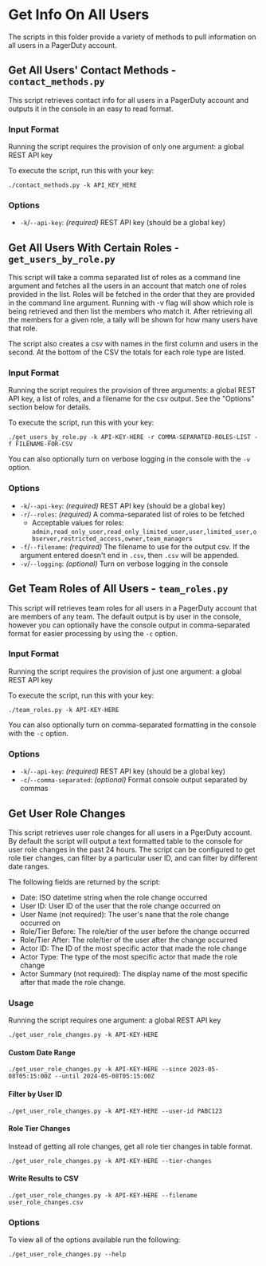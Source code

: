 # Get Info On All Users

The scripts in this folder provide a variety of methods to pull information on all users in a PagerDuty account.

## Get All Users' Contact Methods - `contact_methods.py`

This script retrieves contact info for all users in a PagerDuty account and outputs it in the console in an easy to read format.

### Input Format

Running the script requires the provision of only one argument: a global REST API key

To execute the script, run this with your key:

```
./contact_methods.py -k API_KEY_HERE
```

### Options

- `-k`/`--api-key`: _(required)_ REST API key (should be a global key)

## Get All Users With Certain Roles - `get_users_by_role.py`

This script will take a comma separated list of roles as a command line argument and fetches all the users in an account that match one of roles provided in the list. Roles will be fetched in the order that they are provided in the command line argument. Running with -v flag will show which role is being retrieved and then list the members who match it. After retrieving all the members for a given role, a tally will be shown for how many users have that role.

The script also creates a csv with names in the first column and users in the second. At the bottom of the CSV the totals for each role type are listed.

### Input Format

Running the script requires the provision of three arguments: a global REST API key, a list of roles, and a filename for the csv output. See the "Options" section below for details.

To execute the script, run this with your key:

```
./get_users_by_role.py -k API-KEY-HERE -r COMMA-SEPARATED-ROLES-LIST -f FILENAME-FOR-CSV
```

You can also optionally turn on verbose logging in the console with the `-v` option.

### Options

- `-k`/`--api-key`: _(required)_ REST API key (should be a global key)
- `-r`/`--roles`: _(required)_ A comma-separated list of roles to be fetched
    - Acceptable values for roles: `admin,read_only_user,read_only_limited_user,user,limited_user,observer,restricted_access,owner,team_managers`
- `-f`/`--filename`: _(required)_ The filename to use for the output csv. If the argument entered doesn't end in `.csv`, then `.csv` will be appended.
- `-v`/`--logging`: _(optional)_ Turn on verbose logging in the console

## Get Team Roles of All Users - `team_roles.py`

This script will retrieves team roles for all users in a PagerDuty account that are members of any team. The default output is by user in the console, however you can optionally have the console output in comma-separated format for easier processing by using the `-c` option.

### Input Format

Running the script requires the provision of just one argument: a global REST API key

To execute the script, run this with your key:

```
./team_roles.py -k API-KEY-HERE
```

You can also optionally turn on comma-separated formatting in the console with the `-c` option.

### Options

- `-k`/`--api-key`: _(required)_ REST API key (should be a global key)
- `-c`/`--comma-separated`: _(optional)_ Format console output separated by commas

## Get User Role Changes

This script retrieves user role changes for all users in a PgerDuty account. By default the script will output
a text formatted table to the console for user role changes in the past 24 hours. The script can be configured
to get role tier changes, can filter by a particular user ID, and can filter by different date ranges.

The following fields are returned by the script:
- Date: ISO datetime string when the role change occurred
- User ID: User ID of the user that the role change occurred on
- User Name (not required): The user's nane that the role change occurred on
- Role/Tier Before: The role/tier of the user before the change occurred
- Role/Tier After: The role/tier of the user after the change occurred
- Actor ID: The ID of the most specific actor that made the role change
- Actor Type: The type of the most specific actor that made the role change
- Actor Summary (not required): The display name of the most specific after that made the role change.

### Usage

Running the script requires one argument: a global REST API key

```
./get_user_role_changes.py -k API-KEY-HERE
```

#### Custom Date Range

```
./get_user_role_changes.py -k API-KEY-HERE --since 2023-05-08T05:15:00Z --until 2024-05-08T05:15:00Z
```

#### Filter by User ID

```
./get_user_role_changes.py -k API-KEY-HERE --user-id PABC123
```

#### Role Tier Changes

Instead of getting all role changes, get all role tier changes in table format.

```
./get_user_role_changes.py -k API-KEY-HERE --tier-changes
```

#### Write Results to CSV

```
./get_user_role_changes.py -k API-KEY-HERE --filename user_role_changes.csv
```

### Options

To view all of the options available run the following:

```
./get_user_role_changes.py --help
```
